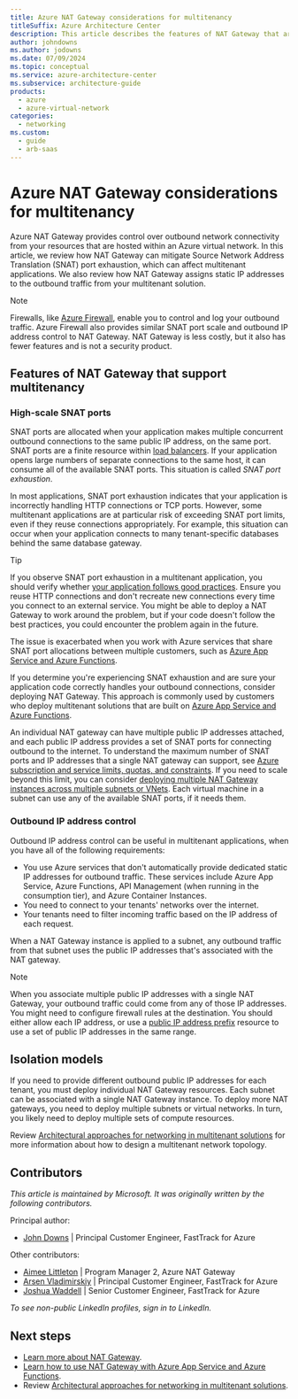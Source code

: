```yaml
---
title: Azure NAT Gateway considerations for multitenancy
titleSuffix: Azure Architecture Center
description: This article describes the features of NAT Gateway that are useful when you work with multitenanted systems. It also provides links to guidance and examples for how to use NAT Gateway in a multitenant solution.
author: johndowns
ms.author: jodowns
ms.date: 07/09/2024
ms.topic: conceptual
ms.service: azure-architecture-center
ms.subservice: architecture-guide
products:
  - azure
  - azure-virtual-network
categories:
  - networking
ms.custom:
  - guide
  - arb-saas
---
```


# Azure NAT Gateway considerations for multitenancy

Azure NAT Gateway provides control over outbound network connectivity from your resources that are hosted within an Azure virtual network. In this article, we review how NAT Gateway can mitigate Source Network Address Translation (SNAT) port exhaustion, which can affect multitenant applications. We also review how NAT Gateway assigns static IP addresses to the outbound traffic from your multitenant solution.

> [!NOTE]
> Firewalls, like [Azure Firewall](/azure/firewall/overview), enable you to control and log your outbound traffic. Azure Firewall also provides similar SNAT port scale and outbound IP address control to NAT Gateway. NAT Gateway is less costly, but it also has fewer features and is not a security product.

## Features of NAT Gateway that support multitenancy

### High-scale SNAT ports

SNAT ports are allocated when your application makes multiple concurrent outbound connections to the same public IP address, on the same port. SNAT ports are a finite resource within [load balancers](/azure/load-balancer/load-balancer-outbound-connections). If your application opens large numbers of separate connections to the same host, it can consume all of the available SNAT ports. This situation is called *SNAT port exhaustion*.
 
In most applications, SNAT port exhaustion indicates that your application is incorrectly handling HTTP connections or TCP ports. However, some multitenant applications are at particular risk of exceeding SNAT port limits, even if they reuse connections appropriately. For example, this situation can occur when your application connects to many tenant-specific databases behind the same database gateway.

> [!TIP]
> If you observe SNAT port exhaustion in a multitenant application, you should verify whether [your application follows good practices](/azure/load-balancer/troubleshoot-outbound-connection#connectionreuse). Ensure you reuse HTTP connections and don't recreate new connections every time you connect to an external service. You might be able to deploy a NAT Gateway to work around the problem, but if your code doesn't follow the best practices, you could encounter the problem again in the future.

The issue is exacerbated when you work with Azure services that share SNAT port allocations between multiple customers, such as [Azure App Service and Azure Functions](/azure/app-service/troubleshoot-intermittent-outbound-connection-errors).

If you determine you're experiencing SNAT exhaustion and are sure your application code correctly handles your outbound connections, consider deploying NAT Gateway. This approach is commonly used by customers who deploy multitenant solutions that are built on [Azure App Service and Azure Functions](/azure/app-service/networking/nat-gateway-integration).

An individual NAT gateway can have multiple public IP addresses attached, and each public IP address provides a set of SNAT ports for connecting outbound to the internet. To understand the maximum number of SNAT ports and IP addresses that a single NAT gateway can support, see [Azure subscription and service limits, quotas, and constraints](/azure/azure-resource-manager/management/azure-subscription-service-limits#nat-gateway-limits). If you need to scale beyond this limit, you can consider [deploying multiple NAT Gateway instances across multiple subnets or VNets](/azure/virtual-network/nat-gateway/nat-gateway-resource#performance). Each virtual machine in a subnet can use any of the available SNAT ports, if it needs them.

### Outbound IP address control

Outbound IP address control can be useful in multitenant applications, when you have all of the following requirements:

- You use Azure services that don't automatically provide dedicated static IP addresses for outbound traffic. These services include Azure App Service, Azure Functions, API Management (when running in the consumption tier), and Azure Container Instances.
- You need to connect to your tenants' networks over the internet.
- Your tenants need to filter incoming traffic based on the IP address of each request.

When a NAT Gateway instance is applied to a subnet, any outbound traffic from that subnet uses the public IP addresses that's associated with the NAT gateway.

> [!NOTE]
> When you associate multiple public IP addresses with a single NAT Gateway, your outbound traffic could come from any of those IP addresses. You might need to configure firewall rules at the destination. You should either allow each IP address, or use a [public IP address prefix](/azure/virtual-network/ip-services/public-ip-address-prefix) resource to use a set of public IP addresses in the same range.

## Isolation models

If you need to provide different outbound public IP addresses for each tenant, you must deploy individual NAT Gateway resources. Each subnet can be associated with a single NAT Gateway instance. To deploy more NAT gateways, you need to deploy multiple subnets or virtual networks. In turn, you likely need to deploy multiple sets of compute resources.

Review [Architectural approaches for networking in multitenant solutions](../approaches/networking.md) for more information about how to design a multitenant network topology.

## Contributors

*This article is maintained by Microsoft. It was originally written by the following contributors.*

Principal author:

- [John Downs](https://www.linkedin.com/in/john-downs) | Principal Customer Engineer, FastTrack for Azure

Other contributors:

 - [Aimee Littleton](https://www.linkedin.com/in/aimeelittleton) | Program Manager 2, Azure NAT Gateway
 - [Arsen Vladimirskiy](https://www.linkedin.com/in/arsenv) | Principal Customer Engineer, FastTrack for Azure
 - [Joshua Waddell](https://www.linkedin.com/in/joshua-waddell) | Senior Customer Engineer, FastTrack for Azure

*To see non-public LinkedIn profiles, sign in to LinkedIn.*

## Next steps

- [Learn more about NAT Gateway](/azure/virtual-network/nat-gateway/nat-gateway-resource).
- [Learn how to use NAT Gateway with Azure App Service and Azure Functions](/azure/app-service/networking/nat-gateway-integration).
- Review [Architectural approaches for networking in multitenant solutions](../approaches/networking.md).
